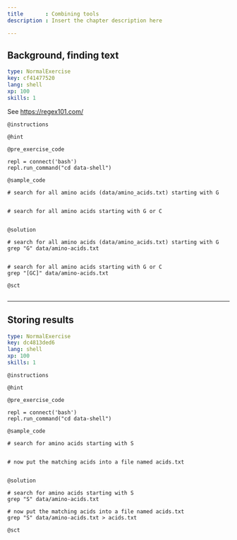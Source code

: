 ```yaml
---
title       : Combining tools
description : Insert the chapter description here

---
```

## Background, finding text

```yaml
type: NormalExercise
key: cf41477520
lang: shell
xp: 100
skills: 1
```

See https://regex101.com/

`@instructions`

`@hint`

`@pre_exercise_code`
```{shell}
repl = connect('bash')
repl.run_command("cd data-shell")
```

`@sample_code`
```{shell}
# search for all amino acids (data/amino_acids.txt) starting with G


# search for all amino acids starting with G or C


```

`@solution`
```{shell}
# search for all amino acids (data/amino_acids.txt) starting with G
grep "G" data/amino-acids.txt


# search for all amino acids starting with G or C
grep "[GC]" data/amino-acids.txt

```

`@sct`
```{shell}

```
---
## Storing results

```yaml
type: NormalExercise
key: dc4813ded6
lang: shell
xp: 100
skills: 1
```


`@instructions`

`@hint`

`@pre_exercise_code`
```{shell}
repl = connect('bash')
repl.run_command("cd data-shell")
```

`@sample_code`
```{shell}
# search for amino acids starting with S


# now put the matching acids into a file named acids.txt


```

`@solution`
```{shell}
# search for amino acids starting with S
grep "S" data/amino-acids.txt

# now put the matching acids into a file named acids.txt
grep "S" data/amino-acids.txt > acids.txt

```

`@sct`
```{shell}

```
